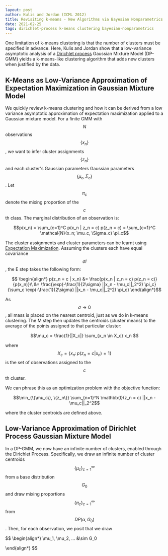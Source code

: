 ```yaml
---
layout: post
author: Kulis and Jordan (ICML 2012)
title: Revisiting k-means - New Algorithms via Bayesian Nonparametrics
date: 2021-02-25
tags: dirichlet-process k-means clustering bayesian-nonparametrics
---
```


One limitation of k-means clustering is that the number
of clusters must be specified in advance. Here, Kulis and Jordan show that 
a low-variance asymptotic analysis of a [Dirichlet process](content/learning/dirichlet_process.md)
Gaussian Mixture Model (DP-GMM) yields a k-means-like clustering
algorithm that adds new clusters when justified by the data. 

## K-Means as Low-Variance Approximation of Expectation Maximization in Gaussian Mixture Model 

We quickly review k-means clustering and how it can be derived from a low variance asymptotic
approximation of expectation maximization applied to a Gaussian mixture model.
For a finite GMM with $$N$$ observations $$\{x_n\}$$,
we want to infer cluster assignments $$\{z_n\}$$ and each cluster's Gaussian parameters 
Gaussian parameters $$\{\mu_c, \Sigma_c\}$$. Let $$\pi_c$$ denote the mixing proportion of 
the $$c$$th class. The marginal distribution of an observation is:

$$p(x_n) = \sum_{c=1}^C p(x_n | z_n = c) p(z_n = c) = \sum_{c=1}^C \mathcal{N}(x_n; \mu_c, \Sigma_c) \pi_c$$

The cluster assignments and cluster parameters can be learnt using [Expectation Maximization](../../content/learning/probabilistic_graphical_models/expectation_maximization.md).
Assuming the clusters each have equal covariance $$\sigma I$$, the E step takes the following form:

$$
\begin{align*}
p(z_n = c | x_n) &= \frac{p(x_n | z_n = c) p(z_n = c)}{p(x_n)}\\
&= \frac{\exp(-\frac{1}{2\sigma} ||x_n - \mu_c||_2^2) \pi_c}{\sum_c \exp(-\frac{1}{2\sigma} ||x_n - \mu_c||_2^2) \pi_c}
\end{align*}$$

As $$\sigma \rightarrow 0$$, all mass is placed on the nearest centroid, just as we do in
k-means clustering. The M step then updates the centroids (cluster means) to the average of the points
assigned to that particular cluster:

$$\mu_c = \frac{1}{|X_c|} \sum_{x_n \in X_c} x_n $$

where $$X_c = \{ x_n \colon p(z_n = c \lvert x_n) = 1 \}$$ is the set of observations assigned to the $$c$$th cluster.

We can phrase this as an optimization problem with the objective function:

$$\min_{\{\mu_c\}, \{z_n\}} \sum_{n=1}^N \mathbb{I}(z_n = c) ||x_n - \mu_c||_2^2$$ 

where the cluster centroids are defined above.

## Low-Variance Approximation of Dirichlet Process Gaussian Mixture Model

In a DP-GMM, we now have an infinite number of clusters, enabled through the Dirichlet Process.
Specifically, we draw an infinite number of cluster centroids $$\{\mu_c \}_{c=1}^{\infty}$$
from a base distribution $$G_0$$ and draw mixing proportions $$\{\pi_c\}_{c=1}^{\infty}$$
from $$DP(\alpha, G_0)$$. Then, for each observation, we posit that we draw 

$$
\begin{align*}
\mu_1, \mu_2, ... &\sim G_0

\end{align*}
$$